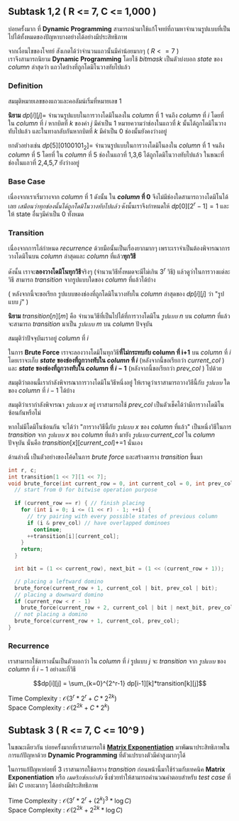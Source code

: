 ﻿## Subtask 1,2 ( R <= 7, C <= 1\,000 )
บ่อยครั้งมาก ที่ **Dynamic Programming** สามารถนำมาใช้แก้โจทย์ที่ถามหาจำนวนรูปแบบที่เป็นไปได้ทั้งหมดของปัญหาบางอย่างได้อย่างมีประสิทธิภาพ  

จากเงื่อนไขของโจทย์ สังเกตได้ว่าจำนวนแถวนั้นมีค่าน้อยมากๆ ( $R <= 7$ )  
เราจึงสามารถนิยาม **Dynamic Programming** โดยใช้ *bitmask* เป็นตัวบ่งบอก *state* ของ *column* ล่าสุดว่า แถวใดบ้างที่ถูกโดมิโนวางทับไปแล้ว  

### Definition 

สมมุติหมายเลขของแถวและคอลัมน์เริ่มที่หมายเลข 1

**นิยาม** $dp[i][j] =$ จำนวนรูปแบบในการวางโดมิโนลงใน *column* ที่ 1 จนถึง *column* ที่ $i$ โดยที่ ใน *column* ที่ $i$ หากบิตที่ $k$ ของค่า $j$ มีค่าเป็น 1 หมายความว่าช่องในแถวที่ $k$ นั้นได้ถูกโดมิโนวางทับไปแล้ว และในทางกลับกันหากบิตที่ $k$ มีค่าเป็น 0 ช่องนั้นยังคงว่างอยู่  

ยกตัวอย่างเช่น $dp[5][0100101_2] =$ จำนวนรูปแบบในการวางโดมิโนลงใน *column* ที่ 1 จนถึง *column* ที่ 5 โดยที่ ใน *column* ที่ 5 ช่องในแถวที่ 1,3,6 ได้ถูกโดมิโนวางทับไปแล้ว ในขณะที่ช่องในแถวที่ 2,4,5,7 ยังว่างอยู่  

### Base Case

เนื่องจากเราเริ่มวางจาก *column* ที่ 1 ดังนั้น ใน ***column* ที่ 0** จึงไม่มีช่องใดสามารถวางโดมิโนได้เลย *เสมือนว่าทุกช่องนั้นได้ถูกโดมิโนวางทับไปแล้ว* ดังนั้นเราจึงกำหนดให้ $dp[0][2^r-1]=1$ และให้ state อื่นๆมีค่าเป็น 0 ทั้งหมด  

### Transition
เนื่องจากการไล่กำหนด *recurrence* ด้วยมือนั้นเป็นเรื่องยากมากๆ เพราะเราจำเป็นต้องพิจารณาการวางโดมิโนบน *column* ล่าสุดและ *column* ที่แล้ว**ทุกวิธี** 

ดังนั้น เราจะ**ลองวางโดมิโนทุกวิธี**จริงๆ (จำนวนวิธีทั้งหมดจะมีไม่เกิน $3^r$  วิธี) แล้วดูว่าในการวางแต่ละวิธี สามารถ *transition* จากรูปแบบใดของ *column* ที่แล้วได้บ้าง 

( หลังจากนี้จะขอเรียก รูปแบบของช่องที่ถูกโดมิโนวางทับใน *column* ล่าสุดของ $dp[i][j]$ ว่า "รูปแบบ $j$" )  

**นิยาม** $transition[n][m]$ คือ จำนวนวิธีที่เป็นไปได้ที่การวางโดมิโน *รูปแบบ* $n$ บน *column* ที่แล้ว จะสามารถ *transition* มาเป็น *รูปแบบ* $m$ บน *column* ปัจจุบัน  

สมมุติว่าปัจจุบันเราอยู่ *column* ที่ $i$

ในการ **Brute Force** เราจะลองวางโดมิโนทุกวิธี**ที่ไม่กระทบกับ column ที่ i+1** บน *column* ที่ $i$ โดยเราจะเก็บ ***state* ของช่องที่ถูกวางทับใน *column* ที่ $i$** (หลังจากนี้ขอเรียกว่า *current_col* ) และ ***state* ของช่องที่ถูกวางทับใน *column* ที่ $i-1$** (หลังจากนี้ขอเรียกว่า *prev_col* ) ไปด้วย  

สมมุติว่าตอนนี้เรากำลังพิจารณาการวางโดมิโนวิธีหนึ่งอยู่ ให้เราดูว่าเราสามารถวางวิธีนี้กับ *รูปแบบ* ใดของ *column* ที่ $i-1$ ได้บ้าง  

สมมุติว่าเรากำลังพิจารณา *รูปแบบ* $x$ อยู่ เราสามารถใช้ *prev_col* เป็นตัวเช็คได้ว่ามีการวางโดมิโนซ้อนกันหรือไม่  

หากไม่มีโดมิโนซ้อนกัน จะได้ว่า "การวางวิธีนี้กับ *รูปแบบ* $x$ ของ *column* ที่แล้ว" เป็นหนึ่งวิธีในการ *transition* จาก *รูปแบบ* $x$  ของ *column* ที่แล้ว มายัง *รูปแบบ current_col* ใน *column* ปัจจุบัน นั่นคือ $transition[x][current\_col]$+=1 นั่นเอง  

ด้านล่างนี้ เป็นตัวอย่างของโค้ดในการ *brute force*  และสร้างตาราง *transition* ขึ้นมา

```cpp
int r, c;
int transition[1 << 7][1 << 7]; 
void brute_force(int current_row = 0, int current_col = 0, int prev_col = 0) {
  // start from 0 for bitwise operation purpose
    
  if (current_row == r) { // finish placing
    for (int i = 0; i <= (1 << r) - 1; ++i) {
	  // try pairing with every possible states of previous column
      if (i & prev_col) // have overlapped dominoes
        continue;
      ++transition[i][current_col];
    }
    return;
  }

  int bit = (1 << current_row), next_bit = (1 << (current_row + 1));

  // placing a leftward domino
  brute_force(current_row + 1, current_col | bit, prev_col | bit);
  // placing a downward domino
  if (current_row < r - 1)
    brute_force(current_row + 2, current_col | bit | next_bit, prev_col);
  // not placing a domino
  brute_force(current_row + 1, current_col, prev_col);
}
```
### Recurrence

เราสามารถใช้ตารางนั้นเป็นตัวบอกว่า ใน *column* ที่ $i$ รูปแบบ $j$ จะ *transition* จาก *รูปแบบ* ของ *column* ที่ $i-1$ อย่างละกี่วิธี  

$$dp[i][j] = \sum_{k=0}^{2^r-1} dp[i-1][k]*transition[k][j]$$    

Time Complexity : $\mathcal{O}(3^r*2^r+C*2^{2k})$  
Space Complexity : $\mathcal{O}(2^{2k}+C*2^k)$  

## Subtask 3 ( R <= 7, C <= 10^9 )  

ในขณะเดียวกัน บ่อยครั้งมากที่เราสามารถใช้ [**Matrix Exponentiation**](https://www.hackerearth.com/practice/notes/matrix-exponentiation-1/) มาพัฒนาประสิทธิภาพในการแก้ปัญหาด้วย **Dynamic Programming** ที่ตัวแปรบางตัวมีค่าสูงมากๆได้

ในการแก้ปัญหาย่อยที่ 3 เราสามารถใช้ตาราง *transition* ก่อนหน้านี้มาใช้ร่วมกับเทคนิค **Matrix Exponentiation** หรือ *เมตริกซ์ยกกำลัง* ซึ่งช่วยทำให้สามารถคำนวณคำตอบสำหรับ *test case*  ที่มีค่า $C$ เยอะมากๆ ได้อย่างมีประสิทธิภาพ  

Time Complexity : $\mathcal{O}(3^r*2^r+(2^k)^3*\log{C})$  
Space Complexity : $\mathcal{O}(2^{2k}+2^{2k}*\log{C})$  
